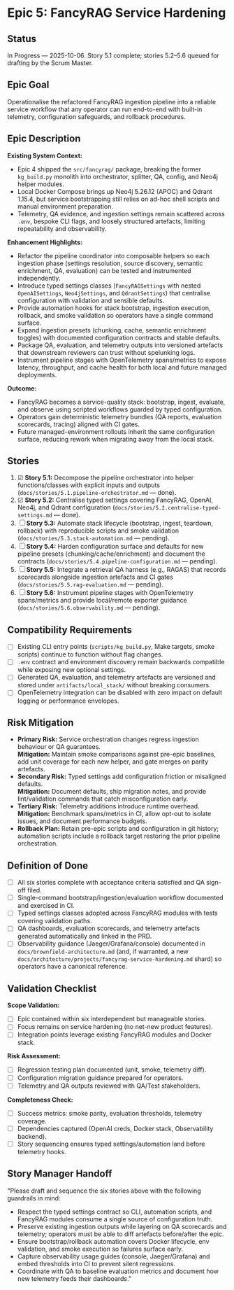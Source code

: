 # Epic 5: FancyRAG Service Hardening

## Status
In Progress — 2025-10-06. Story 5.1 complete; stories 5.2–5.6 queued for drafting by the Scrum Master.

## Epic Goal
Operationalise the refactored FancyRAG ingestion pipeline into a reliable service workflow that any operator can run end-to-end with built-in telemetry, configuration safeguards, and rollback procedures.

## Epic Description
**Existing System Context:**
- Epic 4 shipped the `src/fancyrag/` package, breaking the former `kg_build.py` monolith into orchestrator, splitter, QA, config, and Neo4j helper modules.
- Local Docker Compose brings up Neo4j 5.26.12 (APOC) and Qdrant 1.15.4, but service bootstrapping still relies on ad-hoc shell scripts and manual environment preparation.
- Telemetry, QA evidence, and ingestion settings remain scattered across `.env`, bespoke CLI flags, and loosely structured artefacts, limiting repeatability and observability.

**Enhancement Highlights:**
- Refactor the pipeline coordinator into composable helpers so each ingestion phase (settings resolution, source discovery, semantic enrichment, QA, evaluation) can be tested and instrumented independently.
- Introduce typed settings classes (`FancyRAGSettings` with nested `OpenAISettings`, `Neo4jSettings`, and `QdrantSettings`) that centralise configuration with validation and sensible defaults.
- Provide automation hooks for stack bootstrap, ingestion execution, rollback, and smoke validation so operators have a single command surface.
- Expand ingestion presets (chunking, cache, semantic enrichment toggles) with documented configuration contracts and stable defaults.
- Package QA, evaluation, and telemetry outputs into versioned artefacts that downstream reviewers can trust without spelunking logs.
- Instrument pipeline stages with OpenTelemetry spans/metrics to expose latency, throughput, and cache health for both local and future managed deployments.

**Outcome:**
- FancyRAG becomes a service-quality stack: bootstrap, ingest, evaluate, and observe using scripted workflows guarded by typed configuration.
- Operators gain deterministic telemetry bundles (QA reports, evaluation scorecards, tracing) aligned with CI gates.
- Future managed-environment rollouts inherit the same configuration surface, reducing rework when migrating away from the local stack.

## Stories
1. ☑ **Story 5.1:** Decompose the pipeline orchestrator into helper functions/classes with explicit inputs and outputs (`docs/stories/5.1.pipeline-orchestrator.md` — done).
2. ☑ **Story 5.2:** Centralise typed settings covering FancyRAG, OpenAI, Neo4j, and Qdrant configuration (`docs/stories/5.2.centralise-typed-settings.md` — done).
3. ☐ **Story 5.3:** Automate stack lifecycle (bootstrap, ingest, teardown, rollback) with reproducible scripts and smoke validation (`docs/stories/5.3.stack-automation.md` — pending).
4. ☐ **Story 5.4:** Harden configuration surface and defaults for new pipeline presets (chunking/cache/enrichment) and document the contracts (`docs/stories/5.4.pipeline-configuration.md` — pending).
5. ☐ **Story 5.5:** Integrate a retrieval QA harness (e.g., RAGAS) that records scorecards alongside ingestion artefacts and CI gates (`docs/stories/5.5.rag-evaluation.md` — pending).
6. ☐ **Story 5.6:** Instrument pipeline stages with OpenTelemetry spans/metrics and provide local/remote exporter guidance (`docs/stories/5.6.observability.md` — pending).

## Compatibility Requirements
- [ ] Existing CLI entry points (`scripts/kg_build.py`, Make targets, smoke scripts) continue to function without flag changes.
- [ ] `.env` contract and environment discovery remain backwards compatible while exposing new optional settings.
- [ ] Generated QA, evaluation, and telemetry artefacts are versioned and stored under `artifacts/local_stack/` without breaking consumers.
- [ ] OpenTelemetry integration can be disabled with zero impact on default logging or performance envelopes.

## Risk Mitigation
- **Primary Risk:** Service orchestration changes regress ingestion behaviour or QA guarantees.  
  **Mitigation:** Maintain smoke comparisons against pre-epic baselines, add unit coverage for each new helper, and gate merges on parity artefacts.
- **Secondary Risk:** Typed settings add configuration friction or misaligned defaults.  
  **Mitigation:** Document defaults, ship migration notes, and provide lint/validation commands that catch misconfiguration early.
- **Tertiary Risk:** Telemetry additions introduce runtime overhead.  
  **Mitigation:** Benchmark spans/metrics in CI, allow opt-out to isolate issues, and document performance budgets.
- **Rollback Plan:** Retain pre-epic scripts and configuration in git history; automation scripts include a rollback target restoring the prior pipeline orchestration.

## Definition of Done
- [ ] All six stories complete with acceptance criteria satisfied and QA sign-off filed.
- [ ] Single-command bootstrap/ingestion/evaluation workflow documented and exercised in CI.
- [ ] Typed settings classes adopted across FancyRAG modules with tests covering validation paths.
- [ ] QA dashboards, evaluation scorecards, and telemetry artefacts generated automatically and linked in the PRD.
- [ ] Observability guidance (Jaeger/Grafana/console) documented in `docs/brownfield-architecture.md` (and, if warranted, a new `docs/architecture/projects/fancyrag-service-hardening.md` shard) so operators have a canonical reference.

## Validation Checklist
**Scope Validation:**
- [ ] Epic contained within six interdependent but manageable stories.
- [ ] Focus remains on service hardening (no net-new product features).
- [ ] Integration points leverage existing FancyRAG modules and Docker stack.

**Risk Assessment:**
- [ ] Regression testing plan documented (unit, smoke, telemetry diff).
- [ ] Configuration migration guidance prepared for operators.
- [ ] Telemetry and QA outputs reviewed with QA/Test stakeholders.

**Completeness Check:**
- [ ] Success metrics: smoke parity, evaluation thresholds, telemetry coverage.
- [ ] Dependencies captured (OpenAI creds, Docker stack, Observability backend).
- [ ] Story sequencing ensures typed settings/automation land before telemetry hooks.

## Story Manager Handoff
"Please draft and sequence the six stories above with the following guardrails in mind:

- Respect the typed settings contract so CLI, automation scripts, and FancyRAG modules consume a single source of configuration truth.
- Preserve existing ingestion outputs while layering on QA scorecards and telemetry; operators must be able to diff artefacts before/after the epic.
- Ensure bootstrap/rollback automation covers Docker lifecycle, env validation, and smoke execution so failures surface early.
- Capture observability usage guides (console, Jaeger/Grafana) and embed thresholds into CI to prevent silent regressions.
- Coordinate with QA to baseline evaluation metrics and document how new telemetry feeds their dashboards."
